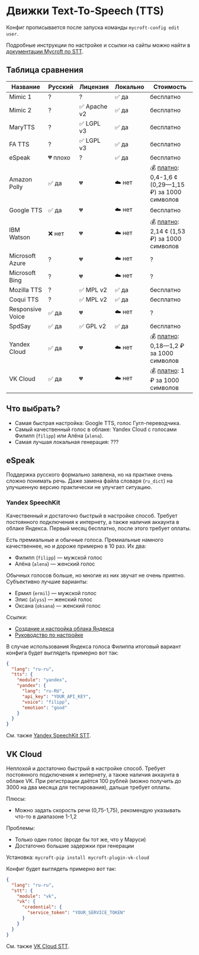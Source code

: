 # Движки Text-To-Speech (TTS)

Конфиг прописывается после запуска команды `mycroft-config edit user`.

Подробные инструкции по настройке и ссылки на сайты можно найти в [документации Mycroft по STT](https://mycroft-ai.gitbook.io/docs/using-mycroft-ai/customizations/stt-engine).

## Таблица сравнения
| Название           | Русский  | Лицензия     | Локально | Стоимость
| ------------------ | -------- | ------------ | -------- | ---------
| Mimic 1            | ?        | ?            | ✅ да    | бесплатно
| Mimic 2            | ?        | ✅ Apache v2 | ✅ да    | бесплатно
| MaryTTS            | ?        | ✅ LGPL v3   | ✅ да    | бесплатно
| FA TTS             | ?        | ✅ LGPL v3   | ✅ да    | бесплатно
| eSpeak             | 💔 плохо | ?            | ✅ да    | бесплатно
| Amazon Polly       | ✅ да    | 💔           | ☁️ нет   | 💰 [платно](https://aws.amazon.com/polly/pricing/?nc=sn&loc=4): 0,4-1,6 ¢ (0,29—1,15 ₽) за 1000 символов
| Google TTS         | ✅ да    | 💔           | ☁️ нет   | бесплатно
| IBM Watson         | ❌ нет   | 💔           | ☁️ нет   | 💰 [платно](https://cloud.ibm.com/catalog/services/text-to-speech): 2,14 ¢ (1,53 ₽) за 1000 символов
| Microsoft Azure    | ?        | 💔           | ☁️ нет   | ?
| Microsoft Bing     | ?        | 💔           | ☁️ нет   | ?
| Mozilla TTS        | ?        | ✅ MPL v2    | ✅ да    | бесплатно
| Coqui TTS          | ?        | ✅ MPL v2    | ✅ да    | бесплатно
| Responsive Voice   | ✅ да    | 💔           | ☁️ нет   | ?
| SpdSay             | ✅ да    | ✅ GPL v2    | ✅ да    | бесплатно
| Yandex Cloud       | ✅ да    | 💔           | ☁️ нет   | 💰 [платно](https://cloud.yandex.ru/prices): 0,18—1,2 ₽ за 1000 символов
| VK Cloud           | ✅ да    | 💔           | ☁️ нет   | 💰 [платно](https://mcs.mail.ru/cloud-voice/#pricing): 1 ₽ за 1000 символов

## Что выбрать?
- Самая быстрая настройка: Google TTS, голос Гугл-переводчика.
- Самый качественный голос в облаке: Yandex Cloud с голосами Филипп (`filipp`) или Алёна (`alena`).
- Самая лучшая локальная генерация: ???

## eSpeak
Поддержка русского формально заявлена, но на практике очень сложно понимать речь.
Даже замена файла словаря (`ru_dict`) на улучшенную версию практически не улучгает ситуацию.

### Yandex SpeechKit
Качественный и достаточно быстрый в настройке способ. Требует постоянного подключения к интернету, а также наличия аккаунта в облаке Яндекса.
Первый месяц бесплатно, после этого требует оплаты.

Есть премиальные и обычные голоса. Премиальные намного качественнее, но и дороже примерно в 10 раз. Их два:
- Филипп (`filipp`) — мужской голос
- Алёна (`alena`) — женский голос

Обычных голосов больше, но многие из них звучат не очень приятно. Субъективно лучшие варианты:
- Ермил (`ermil`) — мужской голос
- Элис (`alyss`) — женский голос
- Оксана (`oksana`) — женский голос

Ссылки:
- [Создание и настройка облака Яндекса](https://cloud.yandex.ru/services/speechkit)
- [Руководство по настройке](https://mycroft-ai.gitbook.io/docs/using-mycroft-ai/customizations/tts-engine#yandex-speechkit)

В случае использования Яндекса голоса Филиппа итоговый вариант конфига будет выглядеть примерно вот так:
```json
{
  "lang": "ru-ru",
  "tts": {
    "module": "yandex",
    "yandex": {
      "lang": "ru-RU",
      "api_key": "YOUR_API_KEY",
      "voice": "filipp",
      "emotion": "good"
    }
  }
}
```

См. также [Yandex SpeechKit STT](./STT.md#yandex-speechkit).

## VK Cloud
Неплохой и достаточно быстрый в настройке способ. Требует постоянного подключения к интернету, а также наличия аккаунта в облаке VK.
При регистрации даётся 100 рублей (можно получить до 3000 на два месяца для тестирования), дальше требует оплаты.

Плюсы:
- Можно задать скорость речи (0,75-1,75), рекомендую указывать что-то в диапазоне 1-1,2

Проблемы:
- Только один голос (вроде бы тот же, что у Маруси)
- Достаточно большие задержки при генерации

Установка:
`mycroft-pip install mycroft-plugin-vk-cloud`

Конфиг будет выглядеть примерно вот так:
```json
{
  "lang": "ru-ru",
  "stt": {
    "module": "vk",
    "vk": {
      "credential": {
        "service_token": "YOUR_SERVICE_TOKEN"
      }
    }
  }
}
```

См. также [VK Cloud STT](./STT.md#vk-cloud).
